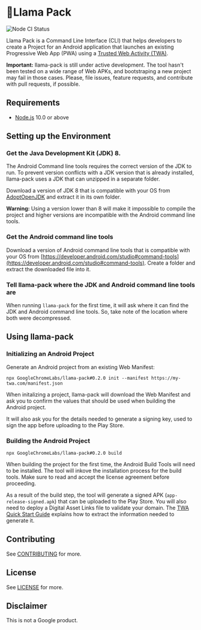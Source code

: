 <!---

  Copyright 2019 Google Inc. All Rights Reserved.
 
   Licensed under the Apache License, Version 2.0 (the "License");
   you may not use this file except in compliance with the License.
   You may obtain a copy of the License at
 
       http://www.apache.org/licenses/LICENSE-2.0
 
   Unless required by applicable law or agreed to in writing, software
   distributed under the License is distributed on an "AS IS" BASIS,
   WITHOUT WARRANTIES OR CONDITIONS OF ANY KIND, either express or implied.
   See the License for the specific language governing permissions and
   limitations under the License.
-->
# 🦙Llama Pack
![Node CI Status](https://github.com/GoogleChromeLabs/llama-pack/workflows/Node%20CI/badge.svg)

Llama Pack is a Command Line Interface (CLI) that helps developers to create
a Project for an Android application that launches an existing Progressive Web App (PWA) using a
[Trusted Web Activity (TWA)](https://developers.google.com/web/updates/2019/02/using-twa).

**Important:** llama-pack is still under active development. The tool hasn't been tested on a wide
range of Web APKs, and bootstraping a new project may fail in those cases. Please, file issues,
feature requests, and contribute with pull requests, if possible.

## Requirements
- [Node.js](https://nodejs.org/en/) 10.0 or above

## Setting up the Environment

### Get the Java Development Kit (JDK) 8.
The Android Command line tools requires the correct version of the JDK to run. To prevent version
conflicts with a JDK version that is already installed, llama-pack uses a JDK that can unzipped in
a separate folder.

Download a version of JDK 8 that is compatible with your OS from
[AdoptOpenJDK](https://adoptopenjdk.net/releases.html?variant=openjdk8&jvmVariant=hotspot)
and extract it in its own folder.

**Warning:** Using a version lower than 8 will make it impossible to compile the project and higher
versions are incompatible with the Android command line tools.

### Get the Android command line tools
Download a version of Android command line tools that is compatible with your OS from
[https://developer.android.com/studio#command-tools](https://developer.android.com/studio#command-tools).
Create a folder and extract the downloaded file into it.

### Tell llama-pack where the JDK and Android command line tools are
When running `llama-pack` for the first time, it will ask where it can find the JDK and Android command
line tools. So, take note of the location where both were decompressed.


## Using llama-pack
### Initializing an Android Project
Generate an Android project from an existing Web Manifest:

```shell
npx GoogleChromeLabs/llama-pack#0.2.0 init --manifest https://my-twa.com/manifest.json
```

When initalizing a project, llama-pack will download the Web Manifest and ask you to confirm
the values that should be used when building the Android project.

It will also ask you for the details needed to generate a signing key, used to sign the
app before uploading to the Play Store.

### Building the Android Project
```shell
npx GoogleChromeLabs/llama-pack#0.2.0 build
```

When building the project for the first time, the Android Build Tools will need to be installed.
The tool will inkove the installation process for the build tools. Make sure to read and accept
the license agreement before proceeding.

As a result of the build step, the tool will generate a signed APK (`app-release-signed.apk`)
that can be uploaded to the Play Store. You will also need to deploy a Digital Asset Links file to
validate your domain. The
[TWA Quick Start Guide](https://developers.google.com/web/updates/2019/08/twas-quickstart#creating-your-asset-link-file)
explains how to extract the information needed to generate it.

## Contributing

See [CONTRIBUTING](./CONTRIBUTING.md) for more.

## License

See [LICENSE](./LICENSE) for more.

## Disclaimer

This is not a Google product.
